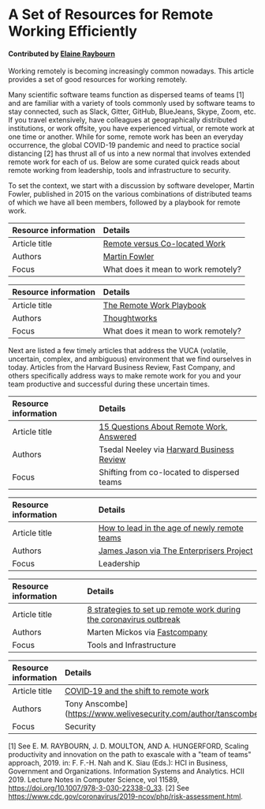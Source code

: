# A Set of Resources for Remote Working Efficiently

#### Contributed by [Elaine Raybourn](https://github.com/elaineraybourn "Elaine Raybourn Profile")

Working remotely is becoming increasingly common nowadays. This article provides a set of good resources for working remotely.

Many scientific software teams function as dispersed teams of teams [1] and are familiar with a variety of tools commonly used by software teams to stay connected, such as Slack, Gitter, GitHub, BlueJeans, Skype, Zoom, etc. If you travel extensively, have colleagues at geographically distributed institutions, or work offsite, you have experienced virtual, or remote work at one time or another. While for some, remote work has been an everyday occurrence, the global COVID-19 pandemic and need to practice social distancing [2] has thrust all of us into a new normal that involves extended remote work for each of us. Below are some curated quick reads about remote working from leadership, tools and infrastructure to security. 

To set the context, we start with a discussion by software developer, Martin Fowler, published in 2015 on the various combinations of distributed teams of which we have all been members, followed by a playbook for remote work. 

Resource information | Details
:--- | :--- 
Article title  | [Remote versus Co-located Work](https://www.martinfowler.com/articles/remote-or-co-located.html)
Authors | [Martin Fowler](https://www.martinfowler.com/aboutMe.html)
Focus | What does it mean to work remotely?

Resource information | Details
:--- | :--- 
Article title  | [The Remote Work Playbook](https://www.thoughtworks.com/remote-work-playbook)
Authors | [Thoughtworks](https://www.thoughtworks.com/)
Focus | What does it mean to work remotely?

Next are listed a few timely articles that address the VUCA (volatile, uncertain, complex, and ambiguous) environment that we find ourselves in today. Articles from the Harvard Business Review, Fast Company, and others specifically address ways to make remote work for you and your team productive and successful during these uncertain times.

Resource information | Details
:--- | :--- 
Article title  | [15 Questions About Remote Work, Answered](https://hbr.org/2020/03/15-questions-about-remote-work-answered)
Authors | Tsedal Neeley via [Harward Business Review](https://hbr.org/)
Focus | Shifting from co-located to dispersed teams


Resource information | Details
:--- | :--- 
Article title  | [How to lead in the age of newly remote teams](https://enterprisersproject.com/article/2020/3/how-lead-newly-remote-teams)
Authors | [James Jason via The Enterprisers Project](https://enterprisersproject.com/user/jason-james)
Focus | Leadership


Resource information | Details
:--- | :--- 
Article title  | [8 strategies to set up remote work during the coronavirus outbreak](https://www.fastcompany.com/90475330/8-strategies-to-set-up-remote-work-during-the-coronavirus-outbreak)
Authors |Marten Mickos via [Fastcompany](https://www.fastcompany.com)
Focus | Tools and Infrastructure
 
Resource information | Details
:--- | :--- 
Article title  | [COVID‑19 and the shift to remote work](https://www.welivesecurity.com/2020/03/16/covid19-forced-workplace-exodus/)
Authors |Tony Anscombe](https://www.welivesecurity.com/author/tanscombe/)
Focus | Security










[1] See E. M. RAYBOURN, J. D. MOULTON, AND A. HUNGERFORD, Scaling productivity and innovation on the path to exascale with a "team of teams" approach, 2019. in: F. F.-H. Nah and K. Siau (Eds.): HCI in Business, Government and Organizations. Information Systems and Analytics. HCII 2019. Lecture Notes in Computer Science, vol 11589, https://doi.org/10.1007/978-3-030-22338-0_33. 
[2] See https://www.cdc.gov/coronavirus/2019-ncov/php/risk-assessment.html. 




